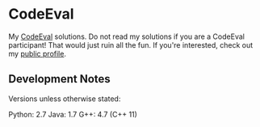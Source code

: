 CodeEval
========

My <a href="http://codeeval.com">CodeEval</a> solutions. Do not read my solutions if you are a CodeEval participant! That would just ruin all the fun. If you're interested, check out my <a href="https://www.codeeval.com/profile/mpillar/">public profile</a>.

Development Notes
---

Versions unless otherwise stated:

Python: 2.7
Java: 1.7
G++: 4.7 (C++ 11)
